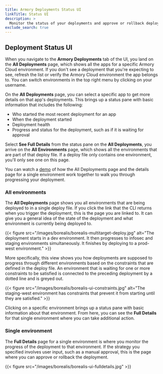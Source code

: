 ```yaml
---
title: Armory Deployments Status UI
linkTitle: Status UI
description: >
  Monitor the status of your deployments and approve or rollback deployments.
exclude_search: true
---
```



## Deployment Status UI

When you navigate to the **Armory Deployments** tab of the UI, you land on the **All Deployments** page, which shows all the apps for a specific Armory Cloud environment. If you don't see a deployment that you're expecting to see, refresh the list or verify the Armory Cloud environment the app belongs to. You can switch environments in the top right menu by clicking on your username. 

On the **All Deployments** page, you can select a specific app to get more details on that app's deployments. This brings up a status pane with basic information that includes the following: 

- Who started the most recent deployment for an app
- When the deployment started
- Deployment health
- Progress and status for the deployment, such as if it is waiting for approval
 
Select **See Full Details** from the status pane on the **All Deployments**, you arrive on the **All Environments** page, which shows all the environments that are part of that deploy file. If a deploy file only contains one environment, you'll only see one on this page.   

You can watch a [demo](https://s.armory.io/BludOJBo) of how the All Deployments page and the details page for a single environment work together to walk you through progressing your deployment.

### All environments

The **All Deployments** page shows you all environments that are being deployed to in a single deploy file. If you click the link that the CLI returns when you trigger the deployment, this is the page you are linked to. It can give you a general idea of the state of the deployment and what environment is currently being deployed to.

{{< figure src="/images/borealis/borealis-multitarget-deploy.jpg" alt="The deployment starts in a dev environment. It then progresses to infosec and staging environments simultaneously. It finishes by deploying to a prod-west environment." >}}

More specifically, this view shows you how deployments are supposed to progress through different environments based on the constraints that are defined in the deploy file. An environment that is waiting for one or more constraints to be satisfied is connected to the preceding deployment by a dotted line and is greyed out.

{{< figure src="/images/borealis/borealis-ui-constraints.jpg" alt="The staging-west environment has constraints that prevent it from starting until they are satisfied." >}}

Clicking on a specific environment brings up a status pane with basic information about that environment. From here, you can see the **Full Details** for that single environment where you can take additional action.

### Single environment

The **Full Details** page for a single environment is where you monitor the progress of the deployment to that environment. If the strategy you specified involves user input, such as a manual approval, this is the page where you can approve or rollback the deployment.

{{< figure src="/images/borealis/borealis-ui-fulldetails.jpg" >}}
